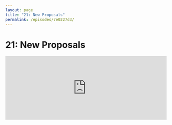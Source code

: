```yaml
---
layout: page
title: "21: New Proposals"
permalink: /episodes/7e0227d3/
---
```


# 21: New Proposals

<iframe frameBorder="0" height="200px" scrolling="no" seamless src="https://player.simplecast.com/0420d3d2-6780-4313-a5b2-a77b6732d4eb" width="100%" data-cy="latest-episode" />

- Bug of the week (sandboxing!): [SR-549](https://bugs.swift.org/browse/SR-5491), [SR-5061](https://bugs.swift.org/browse/SR-5061)
- String newline escaping: [SE-0182](https://github.com/apple/swift-evolution/blob/master/proposals/0182-newline-escape-in-strings.md)
- Substring perf: [SE-0183](https://github.com/apple/swift-evolution/blob/master/proposals/0183-substring-affordances.md)
- String index overhaul: [SE-0180](https://github.com/apple/swift-evolution/blob/master/proposals/0180-string-index-overhaul.md)
- SPM c++ support: [SE-0181](https://github.com/apple/swift-evolution/blob/master/proposals/0181-package-manager-cpp-language-version.md)
